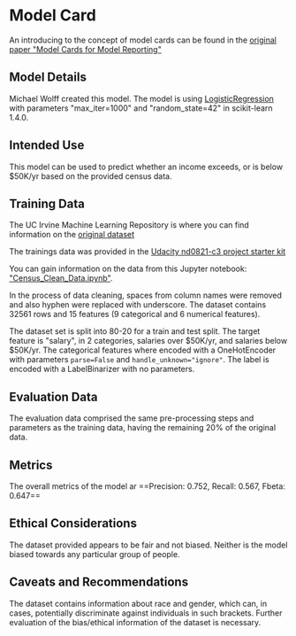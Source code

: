 # Model Card

An introducing to the concept of model cards can be found in the [original paper "Model Cards for Model Reporting"](https://arxiv.org/pdf/1810.03993.pdf)

## Model Details

Michael Wolff created this model. The model is using [LogisticRegression](https://scikit-learn.org/stable/modules/generated/sklearn.linear_model.LogisticRegression.html) with parameters "max_iter=1000" and "random_state=42" in scikit-learn 1.4.0. 

## Intended Use

This model can be used to predict whether an income exceeds, or is below $50K/yr based on the provided census data.

## Training Data

The UC Irvine Machine Learning Repository is where you can find information on the [original dataset](https://archive.ics.uci.edu/dataset/20/census+income)

The trainings data was provided in the [Udacity nd0821-c3 project starter kit](https://github.com/udacity/nd0821-c3-starter-code/blob/master/starter/data/census.csv)

You can gain information on the data from this Jupyter notebook: ["Census_Clean_Data.ipynb"](Census_Clean_Data.ipynb).

In the process of data cleaning, spaces from column names were removed and also hyphen were replaced with underscore.
The dataset contains 32561 rows and 15 features (9 categorical and 6 numerical features).

The dataset set is split into 80-20 for a train and test split. The target feature is "salary", in 2 categories, salaries over $50K/yr, and salaries below $50K/yr. 
The categorical features where encoded with a OneHotEncoder with parameters `parse=False` and `handle_unknown="ignore"`. The label is encoded with a LabelBinarizer with no parameters.

## Evaluation Data

The evaluation data comprised the same pre-processing steps and parameters as the training data, having the remaining 20% of the original data.

## Metrics

The overall metrics of the model ar ==Precision: 0.752, Recall: 0.567, Fbeta: 0.647==

## Ethical Considerations

The dataset provided appears to be fair and not biased. Neither is the model biased towards any particular group of people.

## Caveats and Recommendations

The dataset contains information about race and gender, which can, in cases, potentially discriminate against individuals in such brackets. Further evaluation of the bias/ethical information of the dataset is necessary.
